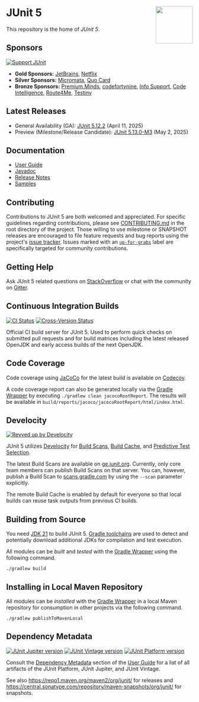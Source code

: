 # <img src="https://junit.org/junit5/assets/img/junit5-logo.png" align="right" width="100">JUnit 5

This repository is the home of _JUnit 5_.

## Sponsors

[![Support JUnit](https://img.shields.io/badge/%F0%9F%92%9A-Support%20JUnit-brightgreen.svg)](https://junit.org/sponsoring)

* **Gold Sponsors:** [JetBrains](https://jb.gg/junit-logo), [Netflix](https://www.netflix.com/)
* **Silver Sponsors:** [Micromata](https://www.micromata.de), [Quo Card](https://quo-digital.jp)
* **Bronze Sponsors:** [Premium Minds](https://www.premium-minds.com), [codefortynine](https://codefortynine.com), [Info Support](https://www.infosupport.com), [Code Intelligence](https://www.code-intelligence.com), [Route4Me](https://route4me.com/), [Testiny](https://www.testiny.io/)

## Latest Releases

- General Availability (GA): [JUnit 5.12.2](https://github.com/junit-team/junit5/releases/tag/r5.12.2) (April 11, 2025)
- Preview (Milestone/Release Candidate): [JUnit 5.13.0-M3](https://github.com/junit-team/junit5/releases/tag/r5.13.0-M3) (May 2, 2025)

## Documentation

- [User Guide]
- [Javadoc]
- [Release Notes]
- [Samples]

## Contributing

Contributions to JUnit 5 are both welcomed and appreciated. For specific guidelines
regarding contributions, please see [CONTRIBUTING.md] in the root directory of the
project. Those willing to use milestone or SNAPSHOT releases are encouraged
to file feature requests and bug reports using the project's
[issue tracker](https://github.com/junit-team/junit5/issues). Issues marked with an
<a href="https://github.com/junit-team/junit5/issues?q=is%3Aissue+is%3Aopen+label%3Aup-for-grabs">`up-for-grabs`</a>
label are specifically targeted for community contributions.

## Getting Help

Ask JUnit 5 related questions on [StackOverflow] or chat with the community on [Gitter].

## Continuous Integration Builds

[![CI Status](https://github.com/junit-team/junit5/workflows/CI/badge.svg)](https://github.com/junit-team/junit5/actions) [![Cross-Version Status](https://github.com/junit-team/junit5/workflows/Cross-Version/badge.svg)](https://github.com/junit-team/junit5/actions)

Official CI build server for JUnit 5. Used to perform quick checks on submitted pull
requests and for build matrices including the latest released OpenJDK and early access
builds of the next OpenJDK.

## Code Coverage

Code coverage using [JaCoCo] for the latest build is available on [Codecov].

A code coverage report can also be generated locally via the [Gradle Wrapper] by
executing `./gradlew clean jacocoRootReport`. The results will be available
in `build/reports/jacoco/jacocoRootReport/html/index.html`.

## Develocity

[![Revved up by Develocity](https://img.shields.io/badge/Revved%20up%20by-Develocity-06A0CE?logo=Gradle&labelColor=02303A)](https://ge.junit.org/scans)

JUnit 5 utilizes [Develocity](https://gradle.com/) for [Build Scans](https://scans.gradle.com/),
[Build Cache](https://docs.gradle.org/current/userguide/build_cache.html), and
[Predictive Test Selection](https://docs.gradle.com/enterprise/predictive-test-selection/).

The latest Build Scans are available on [ge.junit.org](https://ge.junit.org/). Currently,
only core team members can publish Build Scans on that server.
You can, however, publish a Build Scan to [scans.gradle.com](https://scans.gradle.com/) by
using the `--scan` parameter explicitly.

The remote Build Cache is enabled by default for everyone so that local builds can reuse
task outputs from previous CI builds.

## Building from Source

You need [JDK 21] to build JUnit 5. [Gradle toolchains] are used to detect and
potentially download additional JDKs for compilation and test execution.

All modules can be _built_ and _tested_ with the [Gradle Wrapper] using the following command.

`./gradlew build`

## Installing in Local Maven Repository

All modules can be _installed_ with the [Gradle Wrapper] in a local Maven repository for
consumption in other projects via the following command.

`./gradlew publishToMavenLocal`

## Dependency Metadata

[![JUnit Jupiter version](https://img.shields.io/maven-central/v/org.junit.jupiter/junit-jupiter/5..svg?color=25a162&label=Jupiter)](https://central.sonatype.com/search?namespace=org.junit.jupiter)
[![JUnit Vintage version](https://img.shields.io/maven-central/v/org.junit.vintage/junit-vintage-engine/5..svg?color=25a162&label=Vintage)](https://central.sonatype.com/search?namespace=org.junit.vintage)
[![JUnit Platform version](https://img.shields.io/maven-central/v/org.junit.platform/junit-platform-commons/1..svg?color=25a162&label=Platform)](https://central.sonatype.com/search?namespace=org.junit.platform)

Consult the [Dependency Metadata] section of the [User Guide] for a list of all artifacts
of the JUnit Platform, JUnit Jupiter, and JUnit Vintage.

See also <https://repo1.maven.org/maven2/org/junit/> for releases and
<https://central.sonatype.com/repository/maven-snapshots/org/junit/> for snapshots.


[Codecov]: https://codecov.io/gh/junit-team/junit5
[CONTRIBUTING.md]: https://github.com/junit-team/junit5/blob/HEAD/CONTRIBUTING.md
[Dependency Metadata]: https://junit.org/junit5/docs/current/user-guide/#dependency-metadata
[Gitter]: https://gitter.im/junit-team/junit5
[Gradle toolchains]: https://docs.gradle.org/current/userguide/toolchains.html
[Gradle Wrapper]: https://docs.gradle.org/current/userguide/gradle_wrapper.html#sec:using_wrapper
[JaCoCo]: https://www.eclemma.org/jacoco/
[Javadoc]: https://junit.org/junit5/docs/current/api/
[JDK 21]: https://javaalmanac.io/jdk/21/
[Release Notes]: https://junit.org/junit5/docs/current/release-notes/
[Samples]: https://github.com/junit-team/junit5-samples
[StackOverflow]: https://stackoverflow.com/questions/tagged/junit5
[User Guide]: https://junit.org/junit5/docs/current/user-guide/

